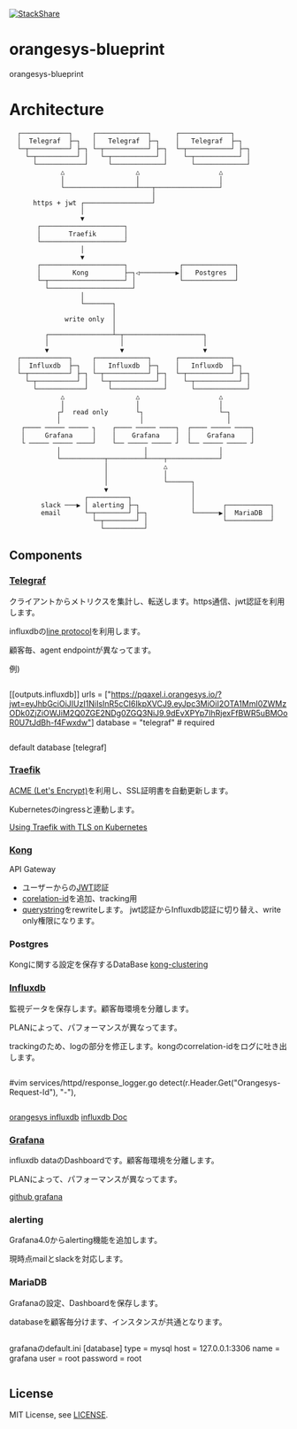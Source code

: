 [![StackShare](http://img.shields.io/badge/tech-stack-0690fa.svg?style=flat)](http://stackshare.io/orangesys/orangesys)
# orangesys-blueprint
orangesys-blueprint

# Architecture

```
  ┌────────────┐     ┌─────────────┐      ┌─────────────┐
  │  Telegraf  ├─┐   │   Telegraf  ├─┐    │   Telegraf  ├─┐
  └─┬──────────┘ ├─┐ └─┬───────────┘ ├─┐  └─┬───────────┘ ├─┐
    └─┬──────────┘ │   └─┬───────────┘ │    └─┬───────────┘ │
      └────────────┘     └─────────────┘      └─────────────┘
             △                  △                    △
             │                  │                    │
             └──────────────────┴───┬────────────────┘
                                    │
      https + jwt ┌─────────────────┘
                  │
                  ▼                                                   
       ┌─────────────────────┐                                        
       │       Traefik       │                                        
       └─────────────────────┘                                        
                  │                                                   
                  ▼                                                   
       ┌─────────────────────┐             ┌─────────────┐
       │        Kong         ├─┐◁─────────▶│   Postgres  │
       └─┬───────────────────┘ │           └─────────────┘
         └─────────────────────┘
                  │                               
                  └───────┐                      
                          │                     
              write only  │                     
                          │                     
         ┌────────────────┴─┬────────────────────┐                    
         │                  │                    │                    
         ▼                  ▼                    ▼                    
  ┌────────────┐     ┌─────────────┐      ┌─────────────┐             
  │  Influxdb  ├─┐   │   Influxdb  ├─┐    │   Influxdb  ├─┐           
  └─┬──────────┘ ├─┐ └─┬───────────┘ ├─┐  └─┬───────────┘ ├─┐         
    └─┬──────────┘ │   └─┬───────────┘ │    └─┬───────────┘ │         
      └────────────┘     └─────────────┘      └─────────────┘         
             △                  △                    △
             │                  │                    │                
            ┌┘  read only       └┐                   └─┐                   
            │                    │                     │                                    
   ┌──── ───── ───── ┐    ┌──── ───── ────┐  ┌──── ───── ────┐                          
   │     Grafana     │    │    Grafana    │  │    Grafana    │                         
   └ ───── ───── ────┘    └── ───── ───── ┘  └── ───── ───── ┘                         
            │                     │                  │                
            └───────────┬─────────┴────┬─────────────┘                
                        │              △                                        
                        │              │                                        
                        │              └──────┐                      
                        ▼                     │                                                       
                   ┌──────────┐               │                    
        slack ───▶ │ alerting ├─┐             │       ┌───────────┐
        email      └─┬────────┘ ├─┐           └──────▶│  MariaDB  │
                     └─┬────────┘ │                   └───────────┘             
                       └──────────┘                                             
```

## Components

### [Telegraf](https://github.com/influxdata/telegraf)

クライアントからメトリクスを集計し、転送します。https通信、jwt認証を利用します。

influxdbの[line protocol](https://docs.influxdata.com/influxdb/v1.0/write_protocols/line_protocol_reference/)を利用します。

顧客毎、agent endpointが異なってます。

例)

>```
[[outputs.influxdb]]
  urls = ["https://pqaxel.i.orangesys.io/?jwt=eyJhbGciOiJIUzI1NiIsInR5cCI6IkpXVCJ9.eyJpc3MiOiI2OTA1MmI0ZWMzODk0ZjZiOWJiM2Q0ZGE2NDg0ZGQ3NiJ9.9dEvXPYp7IhRjexFfBWR5uBMOoR0U7tJdBh-f4Fwxdw"]
  database = "telegraf" # required
>```

default database [telegraf]

### [Traefik](https://github.com/containous/traefik)

[ACME (Let's Encrypt)](https://docs.traefik.io/toml/#acme-lets-encrypt-configuration)を利用し、SSL証明書を自動更新します。

Kubernetesのingressと連動します。

[Using Traefik with TLS on Kubernetes](https://medium.com/@patrickeasters/using-traefik-with-tls-on-kubernetes-cb67fb43a948)

### [Kong](https://github.com/Mashape/kong)

API Gateway
- ユーザーからの[JWT](https://getkong.org/plugins/jwt/)認証
- [corelation-id](https://getkong.org/plugins/correlation-id/)を追加、tracking用
- [querystring](https://getkong.org/plugins/request-transformer/)をrewriteします。
  jwt認証からInfluxdb認証に切り替え、write only権限になります。


### Postgres

Kongに関する設定を保存するDataBase
[kong-clustering](https://getkong.org/docs/0.9.x/clustering)

### [Influxdb](https://github.com/influxdata/influxdb)

監視データを保存します。顧客毎環境を分離します。

PLANによって、パフォーマンスが異なってます。

trackingのため、logの部分を修正します。kongのcorrelation-idをログに吐き出します。

>```
#vim services/httpd/response_logger.go
detect(r.Header.Get("Orangesys-Request-Id"), "-"),
>```

[orangesys influxdb](https://github.com/gavinzhou/influxdb)
[influxdb Doc](https://docs.influxdata.com/influxdb/v1.0/)

### [Grafana](https://github.com/grafana/grafana)

influxdb dataのDashboardです。顧客毎環境を分離します。

PLANによって、パフォーマンスが異なってます。

[github grafana](https://github.com/grafana/grafana)

### alerting

Grafana4.0からalerting機能を追加します。

現時点mailとslackを対応します。

### MariaDB

Grafanaの設定、Dashboardを保存します。

databaseを顧客毎分けます、インスタンスが共通となります。

>```
grafanaのdefault.ini
[database]
type = mysql
host = 127.0.0.1:3306
name = grafana
user = root
password = root
>```

## License

MIT License, see [LICENSE](LICENSE).
